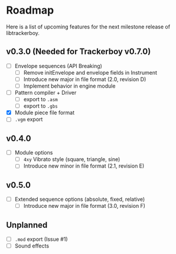 
# Roadmap

Here is a list of upcoming features for the next milestone release of
libtrackerboy.

## v0.3.0 (Needed for Trackerboy v0.7.0)

 - [ ] Envelope sequences (API Breaking)
   - [ ] Remove initEnvelope and envelope fields in Instrument
   - [ ] Introduce new major in file format (2.0, revision D)
   - [ ] Implement behavior in engine module
 - [ ] Pattern compiler + Driver
   - [ ] export to `.asm`
   - [ ] export to `.gbs`
 - [x] Module piece file format
 - [ ] `.vgm` export

## v0.4.0

 - [ ] Module options
   - [ ] `4xy` Vibrato style (square, triangle, sine)
   - [ ] Introduce new minor in file format (2.1, revision E)

## v0.5.0

 - [ ] Extended sequence options (absolute, fixed, relative)
   - [ ] Introduce new major in file format (3.0, revision F)

## Unplanned

 - [ ] `.mod` export (Issue #1)
 - [ ] Sound effects
